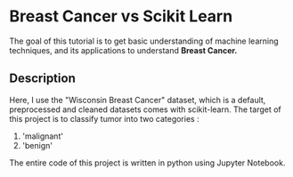 # Breast Cancer vs Scikit Learn

 The goal of this tutorial is to get basic understanding of machine learning techniques, and its applications to understand **Breast Cancer.**

## Description

Here, I use the "Wisconsin Breast Cancer" dataset, which is a default, preprocessed and cleaned datasets comes with scikit-learn. The target of this project is to classify tumor into two categories :
1. 'malignant'
2. 'benign'

The entire code of this project is written in python using Jupyter Notebook.










